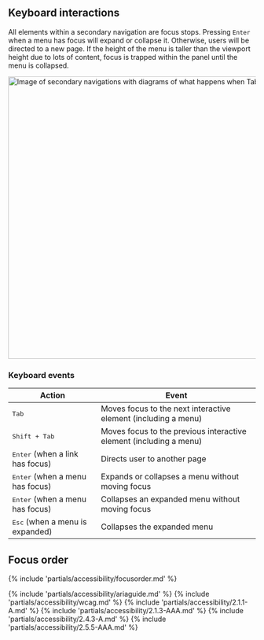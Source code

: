 

## Keyboard interactions

All elements within a secondary navigation are focus stops. Pressing <code>Enter</code> when a menu has focus will expand or collapse it. Otherwise, users will be directed to a new page. If the height of the menu is taller than the viewport height due to lots of content, focus is trapped within the panel until the menu is collapsed.

<uxdot-example width-adjustment="872px">
  <img src="../nav-secondary-a11y-keyboard-interactions.png"
        alt="Image of secondary navigations with diagrams of what happens when Tab or Enter keys are pressed"
        width="872"
        height="574">
</uxdot-example>

### Keyboard events

<rh-table>

| Action                                   | Event                                                              |
| ---------------------------------------- | ------------------------------------------------------------------ |
| <kbd>Tab</kbd>                           | Moves focus to the next interactive element (including a menu)     |
| <kbd>Shift + Tab</kbd>                   | Moves focus to the previous interactive element (including a menu) |
| <kbd>Enter</kbd> (when a link has focus) | Directs user to another page                                       |
| <kbd>Enter</kbd> (when a menu has focus) | Expands or collapses a menu without moving focus                   |
| <kbd>Enter</kbd> (when a menu has focus) | Collapses an expanded menu without moving focus                    |
| <kbd>Esc</kbd> (when a menu is expanded) | Collapses the expanded menu                                        |

</rh-table>


## Focus order

{% include 'partials/accessibility/focusorder.md' %}

{% include 'partials/accessibility/ariaguide.md' %}
{% include 'partials/accessibility/wcag.md' %}
{% include 'partials/accessibility/2.1.1-A.md' %}
{% include 'partials/accessibility/2.1.3-AAA.md' %}
{% include 'partials/accessibility/2.4.3-A.md' %}
{% include 'partials/accessibility/2.5.5-AAA.md' %}

